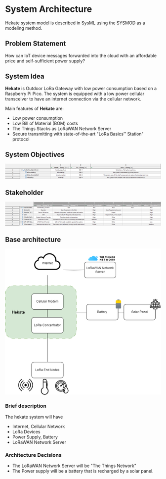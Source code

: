 # System Architecture
Hekate system model is described in SysML using the SYSMOD as a modeling method.

## Problem Statement
How can IoT device messages forwarded into the cloud with an affordable price and self-sufficient power supply?

## System Idea
**Hekate** is Outdoor LoRa Gateway with low power consumption based on a Raspberry Pi Pico.
The system is equipped with a low power cellular transceiver to have an internet connection via the cellular network.

Main features of **Hekate** are:
* Low power consumption
* Low Bill of Material (BOM) costs
* The Things Stacks as LoRaWAN Network Server
* Secure transmitting with state-of-the-art "LoRa Basics™ Station" protocol

## System Objectives

![hekate_system_objectives](../papyrus/hekate/system_objectives_table.png)

## Stakeholder

![hekate_stakeholder](../papyrus/hekate/stakeholder.png)


## Base architecture
![base_architecture](../drawio/base_architecture.drawio.png)

### Brief description
The hekate system will have 
* Internet, Cellular Network
* LoRa Devices
* Power Supply, Battery
* LoRaWAN Network Server


### Architecture Decisions
* The LoRaWAN Network Server will be "The Things Network"
* The Power supply will be a battery that is recharged by a solar panel.

